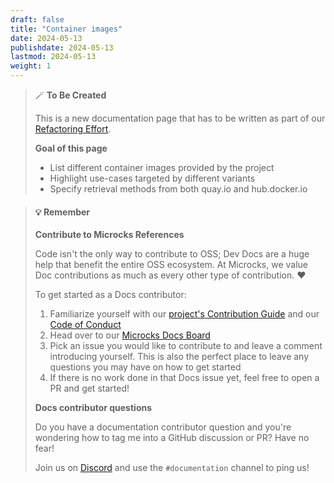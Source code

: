 ```yaml
---
draft: false
title: "Container images"
date: 2024-05-13
publishdate: 2024-05-13
lastmod: 2024-05-13
weight: 1
---
```


> 🪄 **To Be Created**
>
> This is a new documentation page that has to be written as part of our [Refactoring Effort](https://github.com/microcks/microcks.io/issues/81).
> 
> **Goal of this page**
> * List different container images provided by the project
> * Highlight use-cases targeted by different variants
> * Specify retrieval methods from both quay.io and hub.docker.io

> #### 💡 Remember
>
> **Contribute to Microcks References**
> 
> Code isn't the only way to contribute to OSS; Dev Docs are a huge help that benefit the entire OSS ecosystem. At Microcks, we value Doc contributions as much as every other type of contribution. ❤️
> 
> To get started as a Docs contributor:
> 
> 1. Familiarize yourself with our [project's Contribution Guide](https://github.com/microcks/.github/blob/main/CONTRIBUTING.md) and our [Code of Conduct](https://github.com/microcks/.github/blob/main/CODE_OF_CONDUCT.md)
> 2. Head over to our [Microcks Docs Board](https://github.com/microcks/microcks.io/issues)
> 3. Pick an issue you would like to contribute to and leave a comment introducing yourself. This is also the perfect place to leave any questions you may have on how to get started
> 4. If there is no work done in that Docs issue yet, feel free to open a PR and get started!
> 
> **Docs contributor questions**
> 
> Do you have a documentation contributor question and you're wondering how to tag me into a GitHub discussion or PR? Have no fear!
> 
> Join us on [Discord](https://microcks.io/discord-invite/) and use the `#documentation` channel to ping us!
